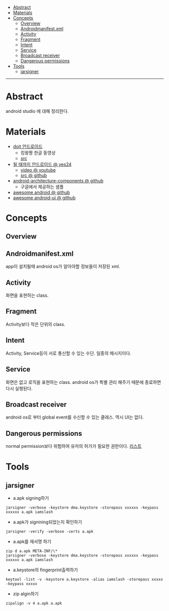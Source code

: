 - [Abstract](#abstract)
- [Materials](#materials)
- [Concepts](#concepts)
    - [Overview](#overview)
    - [Androidmanifest.xml](#androidmanifestxml)
    - [Activity](#activity)
    - [Fragment](#fragment)
    - [Intent](#intent)
    - [Service](#service)
    - [Broadcast receiver](#broadcast-receiver)
    - [Dangerous permissions](#dangerous-permissions)
- [Tools](#tools)
    - [jarsigner](#jarsigner)

-------------------------------------------------------------------------------

# Abstract

android studio 에 대해 정리한다.

# Materials

* [doit 안드로이드](https://www.youtube.com/playlist?list=PLG7te9eYUi7sq701GghpoSKe-jbkx9NIF)
  * 킹왕짱 한글 동영상
  * [src](http://147.46.109.80:9090/board/board-list.do?boardId=doitandroid)
* [될 때까지 안드로이드 @ yes24](http://www.yes24.com/24/goods/59298937)
  * [video @ youtube](https://www.youtube.com/watch?v=MjtlPTUUL74&list=PLxTmPHxRH3VWSF7kMcsIaTglWUJZpWeQ9)
  * [src @ github](https://github.com/junsuk5/android-first-book)
* [android-architecture-components @ github](https://github.com/googlesamples/android-architecture-components)
  * 구글에서 제공하는 샘플
* [awesome android @ github](https://github.com/JStumpp/awesome-android)
* [awesome android-ui @ github](https://github.com/wasabeef/awesome-android-ui)

# Concepts

## Overview

## Androidmanifest.xml

app이 설치될때 android os가 알아야할 정보들이 저장된 xml.

## Activity

화면을 표현하는 class.

## Fragment

Activity보다 작은 단위의 class.

## Intent

Activity, Service등이 서로 통신할 수 있는 수단. 일종의 메시지이다.

## Service

화면은 없고 로직을 표현하는 class. android os가 특별 관리 해주기
때문에 종료하면 다시 실행된다.

## Broadcast receiver

android os로 부터 global event를 수신할 수 있는 클래스. 역시 UI는
없다.

## Dangerous permissions

normal permission보다 위험하여 유저의 허가가 필요한 권한이다. 
[리스트](https://developer.android.com/guide/topics/permissions/overview.html#permission-groups)

# Tools

## jarsigner

* a.apk signing하기

```
jarsigner -verbose -keystore dma.keystore -storepass xxxxxx -keypass xxxxxx a.apk iamslash
```

* a.apk가 signining되었는지 확인하기

```
jarsigner -verify -verbose -certs a.apk
```

* a.apk를 재서명 하기

```
zip d a.apk META-INF/\*
jarsigner -verbose -keystore dma.keystore -storepass xxxxxx -keypass xxxxxx a.apk iamslash
```

* a.keystore의 fingerprint출력하기

```
keytool -list -v -keystore a.keystore -alias iamslash -storepass xxxxx -keypass xxxxx
```

* zip algin하기

```
zipalign -v 4 a.apk a.apk
```
